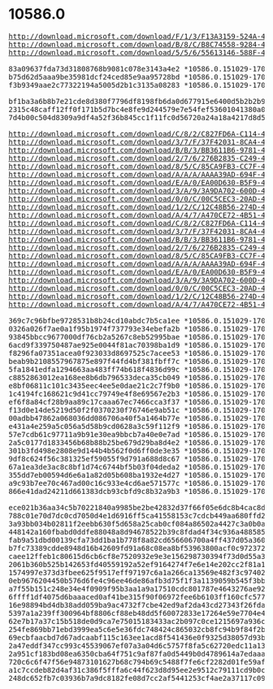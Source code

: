 # 10586.0

<pre>
<a href="http://download.microsoft.com/download/F/1/3/F13A3159-524A-446B-BDFC-30ED13E2D748/10586.0.151029-1700.TH2_Release_IOTCoreMBM_x86FRE.ISO">http://download.microsoft.com/download/F/1/3/F13A3159-524A-446B-BDFC-30ED13E2D748/10586.0.151029-1700.TH2_Release_IOTCoreMBM_x86FRE.ISO</a>
<a href="http://download.microsoft.com/download/B/8/C/B8C74558-9284-4EC0-A706-FBB17AFCB383/10586.0.151029-1700.TH2_Release_IOTCoreRPi_armFRE.ISO">http://download.microsoft.com/download/B/8/C/B8C74558-9284-4EC0-A706-FBB17AFCB383/10586.0.151029-1700.TH2_Release_IOTCoreRPi_armFRE.ISO</a>
<a href="http://download.microsoft.com/download/5/5/6/55613146-588F-4D2E-B28A-BD4E39CAD6C6/10586.0.151029-1700.TH2_Release_IOTCoreQCDB410C_armFRE.ISO">http://download.microsoft.com/download/5/5/6/55613146-588F-4D2E-B28A-BD4E39CAD6C6/10586.0.151029-1700.TH2_Release_IOTCoreQCDB410C_armFRE.ISO</a>

83a09637fda73d31808768b9081c078e3143a4e2 *10586.0.151029-1700.TH2_Release_IOTCoreMBM_x86FRE.ISO
b75d62d5aaa9be35981dcf24ced85e9aa95728bd *10586.0.151029-1700.TH2_Release_IOTCoreRPi_armFRE.ISO
f3b9349aae2c77322194a5005d2b1c3135a08283 *10586.0.151029-1700.TH2_Release_IOTCoreQCDB410C_armFRE.ISO

bf1ba3a6b8b7e21cde8d380f7796df8198fb6da0d677915e6400d5b2b2b927c0 *10586.0.151029-1700.TH2_Release_IOTCoreMBM_x86FRE.ISO
2315c48caff12ff0f171b5d7bc4e8fe9d244579e7e54fef53601041380a0644c *10586.0.151029-1700.TH2_Release_IOTCoreRPi_armFRE.ISO
7d4b00c504d8309a9df4a52f36b845cc1f11fc0d56720a24a18a4217d8d58b60 *10586.0.151029-1700.TH2_Release_IOTCoreQCDB410C_armFRE.ISO

<a href="http://download.microsoft.com/download/C/8/2/C827FD6A-C114-4CFD-9A3F-D14FE468A081/10586.0.151029-1700.TH2_RELEASE_CLIENTENTERPRISEEVAL_OEMRET_X64FRE_DE-DE.ISO">http://download.microsoft.com/download/C/8/2/C827FD6A-C114-4CFD-9A3F-D14FE468A081/10586.0.151029-1700.TH2_RELEASE_CLIENTENTERPRISEEVAL_OEMRET_X64FRE_DE-DE.ISO</a>
<a href="http://download.microsoft.com/download/3/7/F/37F42031-8CA4-4B46-911C-B3ADB31DFB1B/10586.0.151029-1700.TH2_RELEASE_CLIENTENTERPRISEEVAL_OEMRET_X64FRE_EN-GB.ISO">http://download.microsoft.com/download/3/7/F/37F42031-8CA4-4B46-911C-B3ADB31DFB1B/10586.0.151029-1700.TH2_RELEASE_CLIENTENTERPRISEEVAL_OEMRET_X64FRE_EN-GB.ISO</a>
<a href="http://download.microsoft.com/download/B/B/3/BB3611B6-9781-437F-A293-AB43B85C2190/10586.0.151029-1700.TH2_RELEASE_CLIENTENTERPRISEEVAL_OEMRET_X64FRE_EN-US.ISO">http://download.microsoft.com/download/B/B/3/BB3611B6-9781-437F-A293-AB43B85C2190/10586.0.151029-1700.TH2_RELEASE_CLIENTENTERPRISEEVAL_OEMRET_X64FRE_EN-US.ISO</a>
<a href="http://download.microsoft.com/download/2/7/6/276B2835-C249-4569-8ED3-1FFDA997B054/10586.0.151029-1700.TH2_RELEASE_CLIENTENTERPRISEEVAL_OEMRET_X64FRE_ES-ES.ISO">http://download.microsoft.com/download/2/7/6/276B2835-C249-4569-8ED3-1FFDA997B054/10586.0.151029-1700.TH2_RELEASE_CLIENTENTERPRISEEVAL_OEMRET_X64FRE_ES-ES.ISO</a>
<a href="http://download.microsoft.com/download/8/5/C/85CA9FB3-CC7F-44FD-A352-EF960FC181AD/10586.0.151029-1700.TH2_RELEASE_CLIENTENTERPRISEEVAL_OEMRET_X64FRE_FR-FR.ISO">http://download.microsoft.com/download/8/5/C/85CA9FB3-CC7F-44FD-A352-EF960FC181AD/10586.0.151029-1700.TH2_RELEASE_CLIENTENTERPRISEEVAL_OEMRET_X64FRE_FR-FR.ISO</a>
<a href="http://download.microsoft.com/download/A/A/A/AAAA39AD-694F-424F-896E-98822226EC6D/10586.0.151029-1700.TH2_RELEASE_CLIENTENTERPRISEEVAL_OEMRET_X64FRE_IT-IT.ISO">http://download.microsoft.com/download/A/A/A/AAAA39AD-694F-424F-896E-98822226EC6D/10586.0.151029-1700.TH2_RELEASE_CLIENTENTERPRISEEVAL_OEMRET_X64FRE_IT-IT.ISO</a>
<a href="http://download.microsoft.com/download/E/A/0/EA00D630-B5F9-403C-B5B1-22D524D6CB30/10586.0.151029-1700.TH2_RELEASE_CLIENTENTERPRISEEVAL_OEMRET_X64FRE_JA-JP.ISO">http://download.microsoft.com/download/E/A/0/EA00D630-B5F9-403C-B5B1-22D524D6CB30/10586.0.151029-1700.TH2_RELEASE_CLIENTENTERPRISEEVAL_OEMRET_X64FRE_JA-JP.ISO</a>
<a href="http://download.microsoft.com/download/3/A/9/3A9DA702-600D-4674-9DFB-D562E76ABE5B/10586.0.151029-1700.TH2_RELEASE_CLIENTENTERPRISEEVAL_OEMRET_X64FRE_KO-KR.ISO">http://download.microsoft.com/download/3/A/9/3A9DA702-600D-4674-9DFB-D562E76ABE5B/10586.0.151029-1700.TH2_RELEASE_CLIENTENTERPRISEEVAL_OEMRET_X64FRE_KO-KR.ISO</a>
<a href="http://download.microsoft.com/download/0/0/C/00C5CEC3-20AD-4F2A-AFDF-3E35332C084E/10586.0.151029-1700.TH2_RELEASE_CLIENTENTERPRISEEVAL_OEMRET_X64FRE_PT-BR.ISO">http://download.microsoft.com/download/0/0/C/00C5CEC3-20AD-4F2A-AFDF-3E35332C084E/10586.0.151029-1700.TH2_RELEASE_CLIENTENTERPRISEEVAL_OEMRET_X64FRE_PT-BR.ISO</a>
<a href="http://download.microsoft.com/download/1/2/C/12C48B56-274D-413B-B472-4830F439A657/10586.0.151029-1700.TH2_RELEASE_CLIENTENTERPRISEEVAL_OEMRET_X64FRE_ZH-CN.ISO">http://download.microsoft.com/download/1/2/C/12C48B56-274D-413B-B472-4830F439A657/10586.0.151029-1700.TH2_RELEASE_CLIENTENTERPRISEEVAL_OEMRET_X64FRE_ZH-CN.ISO</a>
<a href="http://download.microsoft.com/download/A/4/7/A470CE72-4B51-4DBB-934B-B54EFF02929B/10586.0.151029-1700.TH2_RELEASE_CLIENTENTERPRISEEVAL_OEMRET_X64FRE_ZH-TW.ISO">http://download.microsoft.com/download/A/4/7/A470CE72-4B51-4DBB-934B-B54EFF02929B/10586.0.151029-1700.TH2_RELEASE_CLIENTENTERPRISEEVAL_OEMRET_X64FRE_ZH-TW.ISO</a>
<a href="http://download.microsoft.com/download/C/8/2/C827FD6A-C114-4CFD-9A3F-D14FE468A081/10586.0.151029-1700.TH2_RELEASE_CLIENTENTERPRISEEVAL_OEMRET_X86FRE_DE-DE.ISO">http://download.microsoft.com/download/C/8/2/C827FD6A-C114-4CFD-9A3F-D14FE468A081/10586.0.151029-1700.TH2_RELEASE_CLIENTENTERPRISEEVAL_OEMRET_X86FRE_DE-DE.ISO</a>
<a href="http://download.microsoft.com/download/3/7/F/37F42031-8CA4-4B46-911C-B3ADB31DFB1B/10586.0.151029-1700.TH2_RELEASE_CLIENTENTERPRISEEVAL_OEMRET_X86FRE_EN-GB.ISO">http://download.microsoft.com/download/3/7/F/37F42031-8CA4-4B46-911C-B3ADB31DFB1B/10586.0.151029-1700.TH2_RELEASE_CLIENTENTERPRISEEVAL_OEMRET_X86FRE_EN-GB.ISO</a>
<a href="http://download.microsoft.com/download/B/B/3/BB3611B6-9781-437F-A293-AB43B85C2190/10586.0.151029-1700.TH2_RELEASE_CLIENTENTERPRISEEVAL_OEMRET_X86FRE_EN-US.ISO">http://download.microsoft.com/download/B/B/3/BB3611B6-9781-437F-A293-AB43B85C2190/10586.0.151029-1700.TH2_RELEASE_CLIENTENTERPRISEEVAL_OEMRET_X86FRE_EN-US.ISO</a>
<a href="http://download.microsoft.com/download/2/7/6/276B2835-C249-4569-8ED3-1FFDA997B054/10586.0.151029-1700.TH2_RELEASE_CLIENTENTERPRISEEVAL_OEMRET_X86FRE_ES-ES.ISO">http://download.microsoft.com/download/2/7/6/276B2835-C249-4569-8ED3-1FFDA997B054/10586.0.151029-1700.TH2_RELEASE_CLIENTENTERPRISEEVAL_OEMRET_X86FRE_ES-ES.ISO</a>
<a href="http://download.microsoft.com/download/8/5/C/85CA9FB3-CC7F-44FD-A352-EF960FC181AD/10586.0.151029-1700.TH2_RELEASE_CLIENTENTERPRISEEVAL_OEMRET_X86FRE_FR-FR.ISO">http://download.microsoft.com/download/8/5/C/85CA9FB3-CC7F-44FD-A352-EF960FC181AD/10586.0.151029-1700.TH2_RELEASE_CLIENTENTERPRISEEVAL_OEMRET_X86FRE_FR-FR.ISO</a>
<a href="http://download.microsoft.com/download/A/A/A/AAAA39AD-694F-424F-896E-98822226EC6D/10586.0.151029-1700.TH2_RELEASE_CLIENTENTERPRISEEVAL_OEMRET_X86FRE_IT-IT.ISO">http://download.microsoft.com/download/A/A/A/AAAA39AD-694F-424F-896E-98822226EC6D/10586.0.151029-1700.TH2_RELEASE_CLIENTENTERPRISEEVAL_OEMRET_X86FRE_IT-IT.ISO</a>
<a href="http://download.microsoft.com/download/E/A/0/EA00D630-B5F9-403C-B5B1-22D524D6CB30/10586.0.151029-1700.TH2_RELEASE_CLIENTENTERPRISEEVAL_OEMRET_X86FRE_JA-JP.ISO">http://download.microsoft.com/download/E/A/0/EA00D630-B5F9-403C-B5B1-22D524D6CB30/10586.0.151029-1700.TH2_RELEASE_CLIENTENTERPRISEEVAL_OEMRET_X86FRE_JA-JP.ISO</a>
<a href="http://download.microsoft.com/download/3/A/9/3A9DA702-600D-4674-9DFB-D562E76ABE5B/10586.0.151029-1700.TH2_RELEASE_CLIENTENTERPRISEEVAL_OEMRET_X86FRE_KO-KR.ISO">http://download.microsoft.com/download/3/A/9/3A9DA702-600D-4674-9DFB-D562E76ABE5B/10586.0.151029-1700.TH2_RELEASE_CLIENTENTERPRISEEVAL_OEMRET_X86FRE_KO-KR.ISO</a>
<a href="http://download.microsoft.com/download/0/0/C/00C5CEC3-20AD-4F2A-AFDF-3E35332C084E/10586.0.151029-1700.TH2_RELEASE_CLIENTENTERPRISEEVAL_OEMRET_X86FRE_PT-BR.ISO">http://download.microsoft.com/download/0/0/C/00C5CEC3-20AD-4F2A-AFDF-3E35332C084E/10586.0.151029-1700.TH2_RELEASE_CLIENTENTERPRISEEVAL_OEMRET_X86FRE_PT-BR.ISO</a>
<a href="http://download.microsoft.com/download/1/2/C/12C48B56-274D-413B-B472-4830F439A657/10586.0.151029-1700.TH2_RELEASE_CLIENTENTERPRISEEVAL_OEMRET_X86FRE_ZH-CN.ISO">http://download.microsoft.com/download/1/2/C/12C48B56-274D-413B-B472-4830F439A657/10586.0.151029-1700.TH2_RELEASE_CLIENTENTERPRISEEVAL_OEMRET_X86FRE_ZH-CN.ISO</a>
<a href="http://download.microsoft.com/download/A/4/7/A470CE72-4B51-4DBB-934B-B54EFF02929B/10586.0.151029-1700.TH2_RELEASE_CLIENTENTERPRISEEVAL_OEMRET_X86FRE_ZH-TW.ISO">http://download.microsoft.com/download/A/4/7/A470CE72-4B51-4DBB-934B-B54EFF02929B/10586.0.151029-1700.TH2_RELEASE_CLIENTENTERPRISEEVAL_OEMRET_X86FRE_ZH-TW.ISO</a>

369c7c96bfbe9728531b8b24cd10abdc7b5ca1ee *10586.0.151029-1700.TH2_RELEASE_CLIENTENTERPRISEEVAL_OEMRET_X64FRE_DE-DE.ISO
0326a026f7ae0a1f95b1974f737793e34ebefa2b *10586.0.151029-1700.TH2_RELEASE_CLIENTENTERPRISEEVAL_OEMRET_X64FRE_EN-GB.ISO
93845bbcc9677000df76cb2a5267c8eb52995bae *10586.0.151029-1700.TH2_RELEASE_CLIENTENTERPRISEEVAL_OEMRET_X64FRE_EN-US.ISO
6acd9f339750487ae925e0044f81ac70398ba1d9 *10586.0.151029-1700.TH2_RELEASE_CLIENTENTERPRISEEVAL_OEMRET_X64FRE_ES-ES.ISO
f8296fa07351acea0f923033d8697525c7acee53 *10586.0.151029-1700.TH2_RELEASE_CLIENTENTERPRISEEVAL_OEMRET_X64FRE_FR-FR.ISO
beab9b2108557967875e897f44fd4bf381fbff7c *10586.0.151029-1700.TH2_RELEASE_CLIENTENTERPRISEEVAL_OEMRET_X64FRE_IT-IT.ISO
5fa1841edfa1294663aa483ff74b618f4836d99c *10586.0.151029-1700.TH2_RELEASE_CLIENTENTERPRISEEVAL_OEMRET_X64FRE_JA-JP.ISO
c8852863012ea168ee8b6db796533deca35cb049 *10586.0.151029-1700.TH2_RELEASE_CLIENTENTERPRISEEVAL_OEMRET_X64FRE_KO-KR.ISO
e8bf06811c101c3435eec4ee5e0dae21c2c7f9b0 *10586.0.151029-1700.TH2_RELEASE_CLIENTENTERPRISEEVAL_OEMRET_X64FRE_PT-BR.ISO
1c4194fc168621c9d41cc79749e4f8e69567e2b3 *10586.0.151029-1700.TH2_RELEASE_CLIENTENTERPRISEEVAL_OEMRET_X64FRE_ZH-CN.ISO
ef6f8a84cf28b9aa89c17caaa67ec7466cca3f37 *10586.0.151029-1700.TH2_RELEASE_CLIENTENTERPRISEEVAL_OEMRET_X64FRE_ZH-TW.ISO
f13d0e14de5219d50f2f0370230f76746e9ab51c *10586.0.151029-1700.TH2_RELEASE_CLIENTENTERPRISEEVAL_OEMRET_X86FRE_DE-DE.ISO
00adbb47862a068036dd086706a40f5a1464b77e *10586.0.151029-1700.TH2_RELEASE_CLIENTENTERPRISEEVAL_OEMRET_X86FRE_EN-GB.ISO
e431a4e259a5c056a5d58b9cd0628a3c59f112f9 *10586.0.151029-1700.TH2_RELEASE_CLIENTENTERPRISEEVAL_OEMRET_X86FRE_EN-US.ISO
57e7cdb61c97711a9b91e30ea9bbcb7a40e0e7ad *10586.0.151029-1700.TH2_RELEASE_CLIENTENTERPRISEEVAL_OEMRET_X86FRE_ES-ES.ISO
2a5c0177d1833456b68b88b25be679d29ba8d4e2 *10586.0.151029-1700.TH2_RELEASE_CLIENTENTERPRISEEVAL_OEMRET_X86FRE_FR-FR.ISO
301b3fd498e2808e9d144b4b562f0d6ff0de3e35 *10586.0.151029-1700.TH2_RELEASE_CLIENTENTERPRISEEVAL_OEMRET_X86FRE_IT-IT.ISO
9df8c624f56c381325ef59055f9d791a688d8c67 *10586.0.151029-1700.TH2_RELEASE_CLIENTENTERPRISEEVAL_OEMRET_X86FRE_JA-JP.ISO
67a1ea3de3ac8c8bf1d74c6744bf5b03f04deda2 *10586.0.151029-1700.TH2_RELEASE_CLIENTENTERPRISEEVAL_OEMRET_X86FRE_KO-KR.ISO
355dd7eb00594d6e6a1a82d05b608ba1932e4d27 *10586.0.151029-1700.TH2_RELEASE_CLIENTENTERPRISEEVAL_OEMRET_X86FRE_PT-BR.ISO
a9c93b7ee70c467ad00c16c933e4cd6ae571577c *10586.0.151029-1700.TH2_RELEASE_CLIENTENTERPRISEEVAL_OEMRET_X86FRE_ZH-CN.ISO
866e41dad24211d661383dcb93cbfd9c8b32a9b3 *10586.0.151029-1700.TH2_RELEASE_CLIENTENTERPRISEEVAL_OEMRET_X86FRE_ZH-TW.ISO

ece021b36aa34c5b70221840a9985be2be42832d37f66f05e6dc8b4cac8db2d6 *10586.0.151029-1700.TH2_RELEASE_CLIENTENTERPRISEEVAL_OEMRET_X64FRE_DE-DE.ISO
788c01e70d7dc0cd7050d4e1d6916ff5ca41558153c7cdcb449aa680ffd27995 *10586.0.151029-1700.TH2_RELEASE_CLIENTENTERPRISEEVAL_OEMRET_X64FRE_EN-GB.ISO
3a93bb034b02811f2eebb630f5d658a25cab0cf084a86502a4427c3a0b0a04c1 *10586.0.151029-1700.TH2_RELEASE_CLIENTENTERPRISEEVAL_OEMRET_X64FRE_EN-US.ISO
448142a160fbabd0ddfe88048a8d94678522b39c8fdad4f34c936a488585f40f *10586.0.151029-1700.TH2_RELEASE_CLIENTENTERPRISEEVAL_OEMRET_X64FRE_ES-ES.ISO
fab9a51dbd00139cfa73dd1ba1b778f8a82cd656606700a4ff437d05a3600ca9 *10586.0.151029-1700.TH2_RELEASE_CLIENTENTERPRISEEVAL_OEMRET_X64FRE_FR-FR.ISO
b7fc73389cdde8948d16b42609fd91a68c08ea8bf53963800acf0c972372ea8f *10586.0.151029-1700.TH2_RELEASE_CLIENTENTERPRISEEVAL_OEMRET_X64FRE_IT-IT.ISO
caee12ffeb1c80615d6cb6cf8e7520932e9e3e156298730394f73d0d55a3c726 *10586.0.151029-1700.TH2_RELEASE_CLIENTENTERPRISEEVAL_OEMRET_X64FRE_JA-JP.ISO
2061b360b525b142653fd40559192a52ef9164274f7e6e14e202cc2f81a1a278 *10586.0.151029-1700.TH2_RELEASE_CLIENTENTERPRISEEVAL_OEMRET_X64FRE_KO-KR.ISO
1574997e373d3fbee625f9517eff97197c6a1a266ca13569e482f3c974021be7 *10586.0.151029-1700.TH2_RELEASE_CLIENTENTERPRISEEVAL_OEMRET_X64FRE_PT-BR.ISO
0eb9676204450b576d6fe4c96ee46de86afb3d75f1f3a1139059b545f3bbe234 *10586.0.151029-1700.TH2_RELEASE_CLIENTENTERPRISEEVAL_OEMRET_X64FRE_ZH-CN.ISO
a7f55b151c248e34e4f0909f95b3aa1a9a17510cdc801787e4643276ae92daad *10586.0.151029-1700.TH2_RELEASE_CLIENTENTERPRISEEVAL_OEMRET_X64FRE_ZH-TW.ISO
6ffff1df4075d6baaaced0af41be315f90f06972fee6b6103ff160cfc5777a21 *10586.0.151029-1700.TH2_RELEASE_CLIENTENTERPRISEEVAL_OEMRET_X86FRE_DE-DE.ISO
16e98894bd4db38add059ba9ac4732f7cbe42ed9af2da43cd27343f26fda4e35 *10586.0.151029-1700.TH2_RELEASE_CLIENTENTERPRISEEVAL_OEMRET_X86FRE_EN-GB.ISO
5397a1a239ff300964bf8806cf88eb48dd5f60072833e17264e59e7704e4f100 *10586.0.151029-1700.TH2_RELEASE_CLIENTENTERPRISEEVAL_OEMRET_X86FRE_EN-US.ISO
62e7b17a37c15b518de0d9ca7e75015183433ac2b097c0ce1215697a936c1971 *10586.0.151029-1700.TH2_RELEASE_CLIENTENTERPRISEEVAL_OEMRET_X86FRE_ES-ES.ISO
254fe869bb71ebd3999ea5c6e5e36fdc748424c865032cb8fc94b9f84f2ba352 *10586.0.151029-1700.TH2_RELEASE_CLIENTENTERPRISEEVAL_OEMRET_X86FRE_FR-FR.ISO
69ecbfaacbd7d67adcaabf115c163ee1acd8f541436e0f9325d38057d93bf3f7 *10586.0.151029-1700.TH2_RELEASE_CLIENTENTERPRISEEVAL_OEMRET_X86FRE_IT-IT.ISO
2a47eddf347cc993c45539067ef07a3a04d6c5757f8fa5c62720edc11a13656c *10586.0.151029-1700.TH2_RELEASE_CLIENTENTERPRISEEVAL_OEMRET_X86FRE_JA-JP.ISO
2a951cf183bd08ea6350cba64f751c9af87fa0d5449b0d4789614a7edaaa5fef *10586.0.151029-1700.TH2_RELEASE_CLIENTENTERPRISEEVAL_OEMRET_X86FRE_KO-KR.ISO
720c6c6f47f56e94873101627b68c794b69c5488f7fe6cf2282d01fe59af599d *10586.0.151029-1700.TH2_RELEASE_CLIENTENTERPRISEEVAL_OEMRET_X86FRE_PT-BR.ISO
a1c7ccdeb82d4af31c386f5fffa6c44f623d8d95ee2e9512c79111cd9b0cd9bf *10586.0.151029-1700.TH2_RELEASE_CLIENTENTERPRISEEVAL_OEMRET_X86FRE_ZH-CN.ISO
248dc652fb7c03936b7a9dc8182fe08d7cc2af5441253cf4ae2a37117c09bc1a *10586.0.151029-1700.TH2_RELEASE_CLIENTENTERPRISEEVAL_OEMRET_X86FRE_ZH-TW.ISO
</pre>
